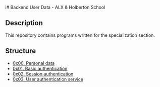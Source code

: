 i# Backend User Data - ALX & Holberton School

## Description
This repository contains programs written for the specialization section.


## Structure


* [0x00. Personal data](./0x00-personal_data/)
* [0x01. Basic authentication](./0x01-Basic_authentication/)
* [0x02. Session authentication](./0x02-Session_authentication/)
* [0x03. User authentication service](./0x03-user_authentication_service/)
